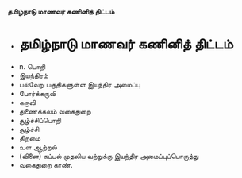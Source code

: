 **தமிழ்நாடு மாணவர் கணினித் திட்டம்**
- # தமிழ்நாடு மாணவர் கணினித் திட்டம்
- n. பொறி
- இயந்திரம்
- பல்வேறு பகுதிகளுள்ள இயந்திர அமைப்பு
- போர்க்கருவி
- கருவி
- துணைக்கலம் வகைதுறை
- சூழ்ச்சிப்பொறி
- சூழ்ச்சி
- திறமை
- உள ஆற்றல்
- (வினை) கப்பல் முதலிய வற்றுக்கு இயந்திர அமைப்புப்பொருத்து
- வகைதுறை காண்.

